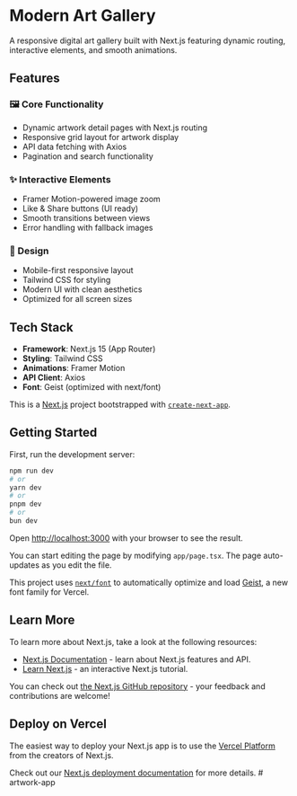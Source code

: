 # Modern Art Gallery

A responsive digital art gallery built with Next.js featuring dynamic routing, interactive elements, and smooth animations.

## Features

### 🖼️ Core Functionality

- Dynamic artwork detail pages with Next.js routing
- Responsive grid layout for artwork display
- API data fetching with Axios
- Pagination and search functionality

### ✨ Interactive Elements

- Framer Motion-powered image zoom
- Like & Share buttons (UI ready)
- Smooth transitions between views
- Error handling with fallback images

### 🎨 Design

- Mobile-first responsive layout
- Tailwind CSS for styling
- Modern UI with clean aesthetics
- Optimized for all screen sizes

## Tech Stack

- **Framework**: Next.js 15 (App Router)
- **Styling**: Tailwind CSS
- **Animations**: Framer Motion
- **API Client**: Axios
- **Font**: Geist (optimized with next/font)

This is a [Next.js](https://nextjs.org) project bootstrapped with [`create-next-app`](https://nextjs.org/docs/app/api-reference/cli/create-next-app).

## Getting Started

First, run the development server:

```bash
npm run dev
# or
yarn dev
# or
pnpm dev
# or
bun dev
```

Open [http://localhost:3000](http://localhost:3000) with your browser to see the result.

You can start editing the page by modifying `app/page.tsx`. The page auto-updates as you edit the file.

This project uses [`next/font`](https://nextjs.org/docs/app/building-your-application/optimizing/fonts) to automatically optimize and load [Geist](https://vercel.com/font), a new font family for Vercel.

## Learn More

To learn more about Next.js, take a look at the following resources:

- [Next.js Documentation](https://nextjs.org/docs) - learn about Next.js features and API.
- [Learn Next.js](https://nextjs.org/learn) - an interactive Next.js tutorial.

You can check out [the Next.js GitHub repository](https://github.com/vercel/next.js) - your feedback and contributions are welcome!

## Deploy on Vercel

The easiest way to deploy your Next.js app is to use the [Vercel Platform](https://vercel.com/new?utm_medium=default-template&filter=next.js&utm_source=create-next-app&utm_campaign=create-next-app-readme) from the creators of Next.js.

Check out our [Next.js deployment documentation](https://nextjs.org/docs/app/building-your-application/deploying) for more details.
#   a r t w o r k - a p p 
 
 
